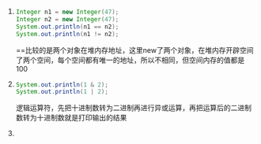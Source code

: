 1. ```java
   Integer n1 = new Integer(47);
   Integer n2 = new Integer(47);
   System.out.println(n1 == n2);
   System.out.println(n1 != n2);
   ```

   ==比较的是两个对象在堆内存地址，这里new了两个对象，在堆内存开辟空间了两个空间，每个空间都有唯一的地址，所以不相同，但空间内存的值都是100

   

2. ```java
   System.out.println(1 & 2);
   System.out.println(1 | 2);
   ```

   逻辑运算符，先把十进制数转为二进制再进行异或运算，再把运算后的二进制数转为十进制数就是打印输出的结果

   

3. 

